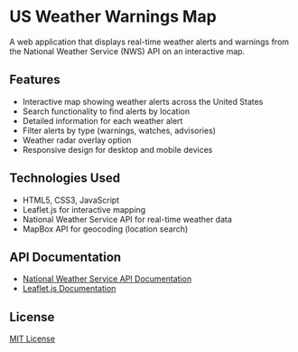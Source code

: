 # US Weather Warnings Map

A web application that displays real-time weather alerts and warnings from the National Weather Service (NWS) API on an interactive map.

## Features

- Interactive map showing weather alerts across the United States
- Search functionality to find alerts by location
- Detailed information for each weather alert
- Filter alerts by type (warnings, watches, advisories)
- Weather radar overlay option
- Responsive design for desktop and mobile devices

## Technologies Used

- HTML5, CSS3, JavaScript
- Leaflet.js for interactive mapping
- National Weather Service API for real-time weather data
- MapBox API for geocoding (location search)


## API Documentation

- [National Weather Service API Documentation](https://www.weather.gov/documentation/services-web-api)
- [Leaflet.js Documentation](https://leafletjs.com/reference.html)

## License

[MIT License](LICENSE)
